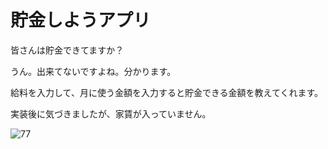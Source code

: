 #  貯金しようアプリ

皆さんは貯金できてますか？

うん。出来てないですよね。分かります。

給料を入力して、月に使う金額を入力すると貯金できる金額を教えてくれます。

実装後に気づきましたが、家賃が入っていません。

![77](https://user-images.githubusercontent.com/28350464/56044127-7cef6300-5d79-11e9-908a-13426c30ded4.gif)

